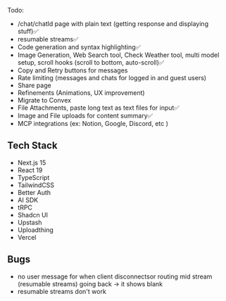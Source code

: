 Todo:

- /chat/chatId page with plain text (getting response and displaying stuff)✅
- resumable streams✅
- Code generation and syntax highlighting✅
- Image Generation, Web Search tool, Check Weather tool, multi model setup, scroll hooks (scroll to bottom, auto-scroll)✅
- Copy and Retry buttons for messages
- Rate limiting (messages and chats for logged in and guest users)
- Share page
- Refinements (Animations, UX improvement)
- Migrate to Convex
- File Attachments, paste long text as text files for input✅
- Image and File uploads for content summary✅
- MCP integrations (ex: Notion, Google, Discord, etc )

## Tech Stack

- Next.js 15
- React 19
- TypeScript
- TailwindCSS
- Better Auth
- AI SDK
- tRPC
- Shadcn UI
- Upstash
- Uploadthing
- Vercel

## Bugs

- no user message for when client disconnectsor routing mid stream (resumable streams) going back -> it shows blank
- resumable streams don't work
